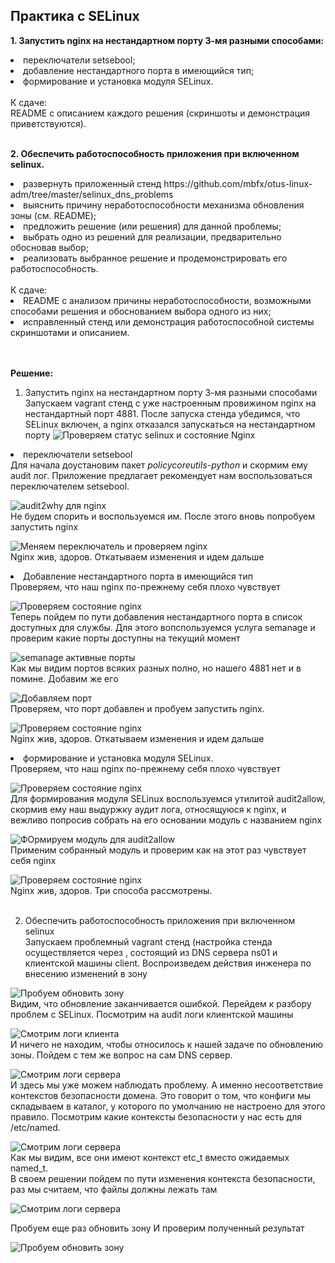 ## Практика с SELinux

**1. Запустить nginx на нестандартном порту 3-мя разными способами:**
<li> переключатели setsebool;</li>
<li> добавление нестандартного порта в имеющийся тип;</li>
<li> формирование и установка модуля SELinux.</li><br>
К сдаче:<br>
README с описанием каждого решения (скриншоты и демонстрация приветствуются).<br><br>

**2. Обеспечить работоспособность приложения при включенном selinux.**
<li> развернуть приложенный стенд https://github.com/mbfx/otus-linux-adm/tree/master/selinux_dns_problems</li> 
<li> выяснить причину неработоспособности механизма обновления зоны (см. README);</li>
<li> предложить решение (или решения) для данной проблемы;</li>
<li> выбрать одно из решений для реализации, предварительно обосновав выбор;</li>
<li> реализовать выбранное решение и продемонстрировать его работоспособность.</li><br>
К сдаче:<br>
<li> README с анализом причины неработоспособности, возможными способами решения и обоснованием выбора одного из них;</li>
<li> исправленный стенд или демонстрация работоспособной системы скриншотами и описанием.</li><br><br>

**Решение:** <br>
1. Запустить nginx на нестандартном порту 3-мя разными способами<br>
Запускаем vagrant стенд с уже настроенным провижином nginx на нестандартный порт 4881. После запуска стенда убедимся, что SELinux включен, а nginx отказался запускаться на нестандартном порту
![Проверяем статус selinux и состояние Nginx](./se_nginx_status.jpg)<br>
<li> переключатели setsebool</li>
Для начала доустановим пакет <em>policycoreutils-python</em> и скормим ему audit лог. Приложение предлагает рекомендует нам воспользоваться переключателем setsebool.

![audit2why для nginx](./se_nginx_status.jpg)<br>
Не будем спорить и воспользуемся им. После этого вновь попробуем запустить nginx

![Меняем переключатель и проверяем nginx](./1nginx_started.jpg)<br>
Nginx жив, здоров. Откатываем изменения и идем дальше<br>

<li> Добавление нестандартного порта в имеющийся тип </li>
Проверяем, что наш nginx по-прежнему себя плохо чувствует

![Проверяем состояние nginx](./2nginx_error.jpg)<br>
Теперь пойдем по пути добавления нестандартного порта в список доступных для службы. Для этого вопспользуемся услуга semanage и проверим какие порты доступны на текущий момент

![semanage активные порты](./semanage_status.jpg)<br>
Как мы видим портов всяких разных полно, но нашего 4881 нет и в помине. Добавим же его

![Добавляем порт](./2nginx_error.jpg)<br>
Проверяем, что порт добавлен и пробуем запустить nginx.

![Проверяем состояние nginx](./2nginx_started.jpg)<br>
Nginx жив, здоров. Откатываем изменения и идем дальше<br>

<li> формирование и установка модуля SELinux.</li>
Проверяем, что наш nginx по-прежнему себя плохо чувствует

![Проверяем состояние nginx](./3nginx_error.jpg)<br>
Для формирования модуля SELinux воспользуемся утилитой audit2allow, скормив ему наш выдуржку аудит лога, относящуюся к nginx, и вежливо попросив собрать на его основании модуль с названием nginx

![ФОрмируем модуль для audit2allow](./audit2allow_nginx.jpg)<br>
Применим собранный модуль и проверим как на этот раз чувствует себя nginx

![Проверяем состояние nginx](./3nginx_started.jpg)<br>
Nginx жив, здоров. Три способа рассмотрены.<br><br>

2. Обеспечить работоспособность приложения при включенном selinux<br>
Запускаем проблемный vagrant стенд (настройка стенда осуществляется через , состоящий из DNS сервера ns01 и клиентской машины client. Воспроизведем действия инженера по внесению изменений в зону

![Пробуем обновить зону](./try_update.jpg)<br>
Видим, что обновление заканчивается ошибкой. Перейдем к разбору проблем с SELinux. Посмотрим на audit логи клиентской машины

![Смотрим логи клиента](./search_problems_client.jpg)<br>
И ничего не находим, чтобы относилось к нашей задаче по обновлению зоны. Пойдем с тем же вопрос на сам DNS сервер.

![Смотрим логи сервера](./search_problems_ns01.jpg)<br>
И здесь мы уже можем наблюдать проблему. А именно несоответствие контекстов безопасности домена. Это говорит о том, что конфиги мы складываем в каталог, у которого по умолчанию не настроено для этого правило.
Посмотрим какие контексты безопасности у нас есть для /etc/named.

![Смотрим логи сервера](./context_named_all.jpg)<br>
 Как мы видим, все они имеют контекст etc_t вместо ожидаемых named_t. <br>
 В своем решении пойдем по пути изменения контекста безопасности, раз мы считаем, что файлы должны лежать там
 
 ![Смотрим логи сервера](./Changed_context.jpg)<br>
 
 Пробуем еще раз обновить зону И проверим полученный результат
 
 ![Пробуем обновить зону](./retry_update.jpg)<br>